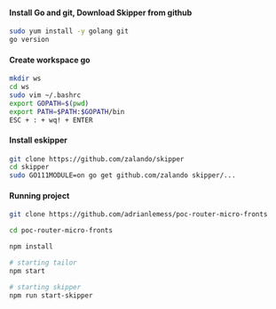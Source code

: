 #### Install Go and git, Download Skipper from github

```bash
sudo yum install -y golang git
go version
```

#### Create workspace go
```bash
mkdir ws
cd ws
sudo vim ~/.bashrc
export GOPATH=$(pwd)
export PATH=$PATH:$GOPATH/bin
ESC + : + wq! + ENTER
```
#### Install eskipper


```bash
git clone https://github.com/zalando/skipper
cd skipper
sudo GO111MODULE=on go get github.com/zalando skipper/...
```

#### Running project

```bash
git clone https://github.com/adrianlemess/poc-router-micro-fronts

cd poc-router-micro-fronts

npm install

# starting tailor
npm start 

# starting skipper
npm run start-skipper
``` 